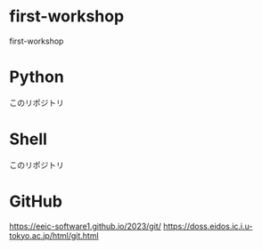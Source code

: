 # first-workshop
first-workshop

# Python
このリポジトリ

# Shell
このリポジトリ

# GitHub
https://eeic-software1.github.io/2023/git/
https://doss.eidos.ic.i.u-tokyo.ac.jp/html/git.html
